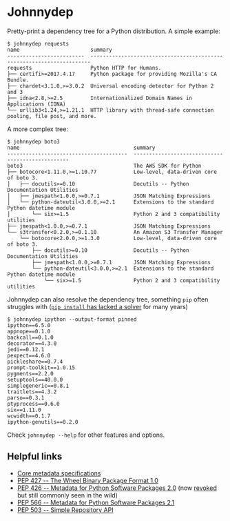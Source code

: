 Johnnydep
=========

Pretty-print a dependency tree for a Python distribution. A simple example:

    $ johnnydep requests
    name                       summary
    -------------------------  ----------------------------------------------------------------------
    requests                   Python HTTP for Humans.
    ├── certifi>=2017.4.17     Python package for providing Mozilla's CA Bundle.
    ├── chardet<3.1.0,>=3.0.2  Universal encoding detector for Python 2 and 3
    ├── idna<2.8,>=2.5         Internationalized Domain Names in Applications (IDNA)
    └── urllib3<1.24,>=1.21.1  HTTP library with thread-safe connection pooling, file post, and more.

A more complex tree:

    $ johnnydep boto3
    name                                     summary
    ---------------------------------------  -------------------------------------------------
    boto3                                    The AWS SDK for Python
    ├── botocore<1.11.0,>=1.10.77            Low-level, data-driven core of boto 3.
    │   ├── docutils>=0.10                   Docutils -- Python Documentation Utilities
    │   ├── jmespath<1.0.0,>=0.7.1           JSON Matching Expressions
    │   └── python-dateutil<3.0.0,>=2.1      Extensions to the standard Python datetime module
    │       └── six>=1.5                     Python 2 and 3 compatibility utilities
    ├── jmespath<1.0.0,>=0.7.1               JSON Matching Expressions
    └── s3transfer<0.2.0,>=0.1.10            An Amazon S3 Transfer Manager
        └── botocore<2.0.0,>=1.3.0           Low-level, data-driven core of boto 3.
            ├── docutils>=0.10               Docutils -- Python Documentation Utilities
            ├── jmespath<1.0.0,>=0.7.1       JSON Matching Expressions
            └── python-dateutil<3.0.0,>=2.1  Extensions to the standard Python datetime module
                └── six>=1.5                 Python 2 and 3 compatibility utilities

Johnnydep can also resolve the dependency tree, something `pip` often struggles with ([`pip install` has lacked a solver](https://github.com/pypa/pip/issues/988) for many years)

    $ johnnydep ipython --output-format pinned
    ipython==6.5.0
    appnope==0.1.0
    backcall==0.1.0
    decorator==4.3.0
    jedi==0.12.1
    pexpect==4.6.0
    pickleshare==0.7.4
    prompt-toolkit==1.0.15
    pygments==2.2.0
    setuptools==40.0.0
    simplegeneric==0.8.1
    traitlets==4.3.2
    parso==0.3.1
    ptyprocess==0.6.0
    six==1.11.0
    wcwidth==0.1.7
    ipython-genutils==0.2.0

Check `johnnydep --help` for other features and options.


Helpful links
-------------

* [Core metadata specifications](https://packaging.python.org/specifications/core-metadata/)
* [PEP 427 -- The Wheel Binary Package Format 1.0](https://www.python.org/dev/peps/pep-0427/)
* [PEP 426 -- Metadata for Python Software Packages 2.0](https://www.python.org/dev/peps/pep-0426/) (now [revoked](https://www.python.org/dev/peps/pep-0426/#pep-withdrawal) but still commonly seen in the wild)
* [PEP 566 -- Metadata for Python Software Packages 2.1](https://www.python.org/dev/peps/pep-0566/)
* [PEP 503 -- Simple Repository API](https://www.python.org/dev/peps/pep-0503/)
